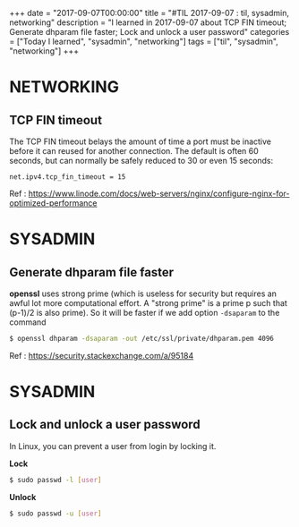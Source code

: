 +++
date = "2017-09-07T00:00:00"
title = "#TIL 2017-09-07 : til, sysadmin, networking"
description = "I learned in 2017-09-07 about TCP FIN timeout; Generate dhparam file faster; Lock and unlock a user password"
categories = ["Today I learned", "sysadmin", "networking"]
tags = ["til", "sysadmin", "networking"]
+++


# NETWORKING

## TCP FIN timeout

The TCP FIN timeout belays the amount of time a port must be inactive before it can reused for another connection. The default is often 60 seconds, but can normally be safely reduced to 30 or even 15 seconds:

```
net.ipv4.tcp_fin_timeout = 15
```

Ref : https://www.linode.com/docs/web-servers/nginx/configure-nginx-for-optimized-performance

# SYSADMIN

## Generate dhparam file faster

**openssl** uses strong prime (which is useless for security but requires an awful lot more computational effort. A "strong prime" is a prime p such that (p-1)/2 is also prime). So it will be faster if we add option `-dsaparam` to the command

```bash
$ openssl dhparam -dsaparam -out /etc/ssl/private/dhparam.pem 4096
```

Ref : https://security.stackexchange.com/a/95184

# SYSADMIN

## Lock and unlock a user password

In Linux, you can prevent a user from login by locking it.

**Lock**

```bash
$ sudo passwd -l [user]
```

**Unlock**

```bash
$ sudo passwd -u [user]
```
